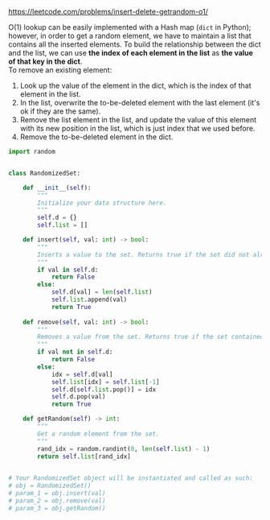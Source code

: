 <https://leetcode.com/problems/insert-delete-getrandom-o1/>

O(1) lookup can be easily implemented with a Hash map (`dict` in Python); however, in order to get a random element, we have to maintain a list that contains all the inserted elements. To build the relationship between the dict and the list, we can use **the index of each element in the list** as **the value of that key in the dict**.  
To remove an existing element:

1. Look up the value of the element in the dict, which is the index of that element in the list.
2. In the list, overwrite the to-be-deleted element with the last element (it's ok if they are the same).
3. Remove the list element in the list, and update the value of this element with its new position in the list, which is just index that we used before.
4. Remove the to-be-deleted element in the dict.

```python
import random


class RandomizedSet:

    def __init__(self):
        """
        Initialize your data structure here.
        """
        self.d = {}
        self.list = []      

    def insert(self, val: int) -> bool:
        """
        Inserts a value to the set. Returns true if the set did not already contain the specified element.
        """
        if val in self.d:
            return False
        else:
            self.d[val] = len(self.list)
            self.list.append(val)
            return True
                  
    def remove(self, val: int) -> bool:
        """
        Removes a value from the set. Returns true if the set contained the specified element.
        """
        if val not in self.d:
            return False
        else:
            idx = self.d[val]
            self.list[idx] = self.list[-1]
            self.d[self.list.pop()] = idx
            self.d.pop(val)
            return True      

    def getRandom(self) -> int:
        """
        Get a random element from the set.
        """
        rand_idx = random.randint(0, len(self.list) - 1)
        return self.list[rand_idx]
        

# Your RandomizedSet object will be instantiated and called as such:
# obj = RandomizedSet()
# param_1 = obj.insert(val)
# param_2 = obj.remove(val)
# param_3 = obj.getRandom()
```

